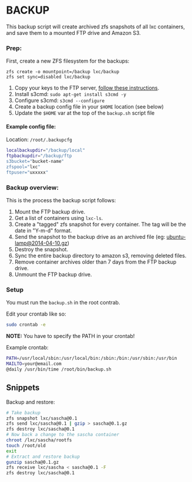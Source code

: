# BACKUP

This backup script will create archived zfs snapshots of all lxc containers, and save them to a mounted FTP drive and Amazon S3.

### Prep:

First, create a new ZFS filesystem for the backups:

```
zfs create -o mountpoint=/backup lxc/backup
zfs set sync=disabled lxc/backup
```

1. Copy your keys to the FTP server, [follow these instructions](http://wiki.hetzner.de/index.php/Backup/en#FTP.2FSFTP.2FSCP).
2. Install s3cmd: `sudo apt-get install s3cmd -y`
2. Configure s3cmd: `s3cmd --configure`
3. Create a backup config file in your `$HOME` location (see below)
3. Update the `$HOME` var at the top of the `backup.sh` script file

#### Example config file:

Location: `/root/.backupcfg`

```bash
localbackupdir="/backup/local"
ftpbackupdir="/backup/ftp
s3bucket="bucket-name"
zfspool="lxc"
ftpuser="uxxxxx"
```

### Backup overview:

This is the process the backup script follows:

1. Mount the FTP backup drive.
1. Get a list of containers using `lxc-ls`.
2. Create a "tagged" zfs snapshot for every container. The tag will be the date in "Y-m-d" format.
3. Send the snapshot to the backup drive as an archived file (eg: ubuntu-lamp@2014-04-10.gz)
4. Destroy the snapshot.
5. Sync the entire backup directory to amazon s3, removing deleted files.
6. Remove container archives older than 7 days from the FTP backup drive.
7. Unmount the FTP backup drive.

### Setup

You must run the `backup.sh` in the root contrab. 

Edit your crontab like so:

```bash
sudo crontab -e
```

**NOTE:** You have to specify the PATH in your crontab!

Example crontab:

```bash
PATH=/usr/local/sbin:/usr/local/bin:/sbin:/bin:/usr/sbin:/usr/bin
MAILTO=your@email.com
@daily /usr/bin/time /root/bin/backup.sh
```

## Snippets

Backup and restore:

```bash
# Take backup
zfs snapshot lxc/sascha@0.1
zfs send lxc/sascha@0.1 | gzip > sascha@0.1.gz
zfs destroy lxc/sascha@0.1
# Now back a change to the sascha container
chroot /lxc/sascha/rootfs
touch /root/old
exit
# Extract and restore backup
gunzip sascha@0.1.gz
zfs receive lxc/sascha < sascha@0.1 -F
zfs destroy lxc/sascha@0.1
```
